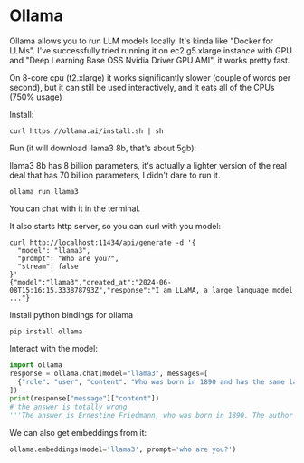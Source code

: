 # Ollama

Ollama allows you to run LLM models locally. 
It's kinda like "Docker for LLMs". I've successfully tried running it on
ec2 g5.xlarge instance with GPU and "Deep Learning Base OSS Nvidia Driver GPU AMI", it works pretty fast.

On 8-core cpu (t2.xlarge) it works significantly slower (couple of words per second), 
but it can still be used interactively, and it eats all of the CPUs (750% usage)

Install:

```shell
curl https://ollama.ai/install.sh | sh
```

Run (it will download llama3 8b, that's about 5gb):

llama3 8b has 8 billion parameters, it's actually a lighter version of the real deal
that has 70 billion parameters, I didn't dare to run it.
```shell
ollama run llama3
```

You can chat with it in the terminal.

It also starts http server, so you can curl with you model:

```shell
curl http://localhost:11434/api/generate -d '{
  "model": "llama3",
  "prompt": "Who are you?",
  "stream": false
}'
{"model":"llama3","created_at":"2024-06-08T15:16:15.333878793Z","response":"I am LLaMA, a large language model ..."}
```


Install python bindings for ollama
```shell
pip install ollama
```

Interact with the model:
```python
import ollama
response = ollama.chat(model="llama3", messages=[
  {"role": "user", "content": "Who was born in 1890 and has the same last name as author of 'Communist Manifesto'?"}
])
print(response["message"]["content"])
# the answer is totally wrong
'''The answer is Ernestine Friedmann, who was born in 1890. The author you're referring to is Karl Marx, who wrote "The Communist Manifesto" (originally titled "Manifesto of the Communist Party") along with Friedrich Engels. So, Ernestine Friedmann and Karl Marx share the same last name, although they were not related'''
```

We can also get embeddings from it:
```python
ollama.embeddings(model='llama3', prompt='who are you?')
```